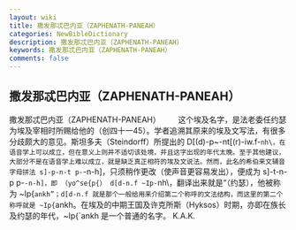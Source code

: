 ```yaml
---
layout: wiki
title: 撒发那忒巴内亚（ZAPHENATH-PANEAH）
categories: NewBibleDictionary
description: 撒发那忒巴内亚（ZAPHENATH-PANEAH）
keywords: 撒发那忒巴内亚（ZAPHENATH-PANEAH）
comments: false
---
```


## 撒发那忒巴内亚（ZAPHENATH-PANEAH）



撒发那忒巴内亚（ZAPHENATH-PANEAH）
　　这个埃及名字，是法老委任约瑟为埃及宰相时所赐给他的（创四十一45）。学者追溯其原来的埃及文写法，有很多分歧颇大的意见。斯坦多夫（Steindorff）所提出的 D[(d)-p~-nt[(r)-iw.f-`nh\，在语音学上可以成立，但在意义上则并不适切该处境，并且这字出现的年代太晚。至于其他建议，大部分不是在语音学上难以成立，就是缺乏真正相符的埃及文说法。然而，此名的希伯来文辅音字母拼法 s]-p-n-t p-`-n-h]，只须稍作更改（使声音更容易发出），便成为 s]-t-n-p p-`-n-h]，即 （yo^se{p{） d[d-n.f ~Ip-`nh\，翻译出来就是“（约瑟），他被称为 ~Ip{`ankh”；d[d-n.f 就是那个一般给用来介绍第二个称呼的文法结构，而这里的第二个称呼就是 ~Ip{`ankh。在埃及的中期王国及许克所斯（Hyksos）时期，亦即在族长及约瑟的年代，~Ip{`ankh 是一个普通的名字。
K.A.K.




